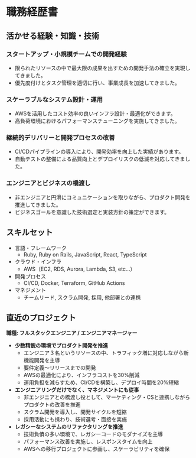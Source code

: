 # 職務経歴書
## 活かせる経験・知識・技術
### スタートアップ・小規模チームでの開発経験
- 限られたリソースの中で最大限の成果を出すための開発手法の確立を実現してきました。
- 優先度付けとタスク管理を適切に行い、事業成長を加速してきました。

### スケーラブルなシステム設計・運用
- AWSを活用したコスト効率の良いインフラ設計・最適化ができます。
- 高負荷環境におけるパフォーマンスチューニングを実施してきました。

### 継続的デリバリーと開発プロセスの改善
- CI/CDパイプラインの導入により、開発効率を向上した実績があります。
- 自動テストの整備による品質向上とデプロイリスクの低減を対応してきました。

### エンジニアとビジネスの橋渡し
- 非エンジニアと円滑にコミュニケーションを取りながら、プロダクト開発を推進してきました。
- ビジネスゴールを意識した技術選定と実装方針の策定ができます。

## スキルセット
- 言語・フレームワーク
  - Ruby, Ruby on Rails, JavaScript, React, TypeScript
- クラウド・インフラ
  - AWS（EC2, RDS, Aurora, Lambda, S3, etc...）
- 開発プロセス
  - CI/CD, Docker, Terraform, GitHub Actions
- マネジメント
  - チームリード, スクラム開発, 採用, 他部署との連携

## 直近のプロジェクト
**職種: フルスタックエンジニア / エンジニアマネージャー**

- **少数精鋭の環境でプロダクト開発を推進**
    - エンジニア３名というリソースの中、トラフィック増に対応しながら新機能開発を主導
    - 要件定義～リリースまでの開発
    - AWSの最適化により、インフラコストを30%削減
    - 運用負担を減らすため、CI/CDを構築し、デプロイ時間を20%短縮
- **エンジニアリングだけでなく、マネジメントにも従事**
    - 非エンジニアとの橋渡し役として、マーケティング・CSと連携しながらプロダクトの改善を推進
    - スクラム開発を導入し、開発サイクルを短縮
    - 採用活動にも携わり、技術選考・面接を実施
- **レガシーなシステムのリファクタリングを推進**
    - 技術負債の多い環境で、レガシーコードのモダナイズを主導
    - パフォーマンス改善を実施し、レスポンスタイムを向上
    - AWSへの移行プロジェクトに参画し、スケーラビリティを確保
